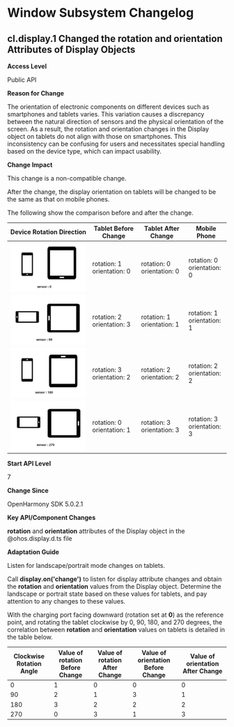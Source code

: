 # Window Subsystem Changelog

## cl.display.1 Changed the rotation and orientation Attributes of Display Objects

**Access Level**

Public API

**Reason for Change**

The orientation of electronic components on different devices such as smartphones and tablets varies. This variation causes a discrepancy between the natural direction of sensors and the physical orientation of the screen. As a result, the rotation and orientation changes in the Display object on tablets do not align with those on smartphones. This inconsistency can be confusing for users and necessitates special handling based on the device type, which can impact usability.

**Change Impact**

This change is a non-compatible change.

After the change, the display orientation on tablets will be changed to be the same as that on mobile phones.

The following show the comparison before and after the change.

| Device Rotation Direction| Tablet Before Change| Tablet After Change|  Mobile Phone|
|---------|---------|---------|---------|
| ![](figures/0.PNG) | rotation: 1 <br> orientation: 0 | rotation: 0 <br> orientation: 0  | rotation: 0 <br> orientation: 0  |
| ![](figures/90.PNG) | rotation: 2 <br> orientation: 3 | rotation: 1 <br> orientation: 1 |rotation: 1 <br> orientation: 1 |
| ![](figures/180.PNG) | rotation: 3 <br> orientation:  2| rotation: 2 <br> orientation: 2 | rotation: 2 <br> orientation: 2 |
| ![](figures/270.PNG) | rotation: 0 <br> orientation: 1 | rotation: 3 <br> orientation: 3 | rotation: 3 <br> orientation: 3 |

**Start API Level**

7

**Change Since**

OpenHarmony SDK 5.0.2.1

**Key API/Component Changes**

**rotation** and **orientation** attributes of the Display object in the @ohos.display.d.ts file

**Adaptation Guide**

Listen for landscape/portrait mode changes on tablets.

Call **display.on('change')** to listen for display attribute changes and obtain the **rotation** and **orientation** values from the Display object. Determine the landscape or portrait state based on these values for tablets, and pay attention to any changes to these values.

With the charging port facing downward (rotation set at **0**) as the reference point, and rotating the tablet clockwise by 0, 90, 180, and 270 degrees, the correlation between **rotation** and **orientation** values on tablets is detailed in the table below.

|Clockwise Rotation Angle|Value of rotation Before Change | Value of rotation After Change   | Value of orientation Before Change | Value of orientation After Change|
|-------      |-------        | --------          | ---------------   |---------------   |
|0            |1              |  0                |  0                |0                 |
|90           |2              |  1                |  3                |1                 |
|180          |3              |  2                |  2                |2                 |
|270          |0              |  3                |  1                |3                 |
